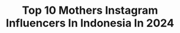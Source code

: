 ---
title: Top 10 Mothers Instagram Influencers In Indonesia In 2024
description: >-
  Find top mothers Instagram influencers in Indonesia in 2024. Most popular hashtags: #umrohhemat #nmhouse #whatprisyawears.
platform: Instagram
hits: 367
text_top: See the most popular Instagram profiles on inBeat.
text_bottom: Our search engine holds 367 Instagram influencers like this in Indonesia for you to contact.
profiles:
  - username: "janiceslogbook"
    fullname: >-
      Janice-Tanaya
    bio: >-
      MSc Experimental & Developmental Psychology turned SAHM 💡Encourage moms to feel capable through motherhood ✏️ Parenting tricks, house & travel tips
    location: "Indonesia"
    followers: 3882
    engagement: 704
    commentsToLikes: 0.025995
    id: ck14j8lwnj3jc0i198kyxomr3
    verified: false
    hashtags: "#cny2021, #theyearofox, #decemberdaily, #tistheseason"
  - username: "putrilagilagi"
    fullname: >-
      Putri Safira Della Del Piera
    bio: >-
      JKT, ID | Bussiness inq: WA +6289518526507 Mother of @blackswan_books @againrent @protagonist_storyscent
    location: "Indonesia"
    followers: 41736
    engagement: 1390
    commentsToLikes: 0.026807
    id: ckaouu77n1ud30i78f48n95ay
    verified: false
    hashtags: "#wattpad, #wattpadindonesia, #wattpadrekomendasi, #dreamehairdryer"
  - username: "drshafira"
    fullname: >-
      dr. Shafira Ninditya Aulia, MARS
    bio: >-
      #ShafiraShares 🇮🇩24/7 mother & wife, work-life rhythm kind of person, med doctor, health speaker/educator, hospital digital marketer, LPDP Awardee ‘21
    location: "Indonesia"
    followers: 64944
    engagement: 12776
    commentsToLikes: 0.008491
    id: ckaovfx1m4gcq0i78q8y7bypc
    verified: false
    hashtags: "#lebaranalakami, #yuksekolahlagi, #december17th, #artjakarta"
  - username: "taniaraymina"
    fullname: >-
      Tania Ray Mina
    bio: >-
      Mothering three little ninjas 🦸‍♂️🦸‍♀️🦸 • In between @zaskiamecca_id @biabyzaskiamecca @zamcosmetics @ruangraqyat @vreedom.official
    location: "Indonesia"
    followers: 92419
    engagement: 1048
    commentsToLikes: 0.014268
    id: ck8t0dgaqrp440j782lf994yb
    verified: false
    hashtags: "#sisterandbrother, #noketombeautopede, #clearyourhead, #beblessedinbia"
  - username: "syarifahlubis"
    fullname: >-
      Nursyarifah Lubis | Motherhood Inspo
    bio: >-
      Sharing relatable motherhood journey🎢 Parenting | Traveling with @sulthanstrolls Privilege @ibuberwisata 🏡JKT | 📩DM for business inq
    location: "Indonesia"
    followers: 21080
    engagement: 1040
    commentsToLikes: 0.096442
    id: ck9wh0eqfvobv0j78a0ar6bn5
    verified: false
    hashtags: "#relatable, #motherhoodtips, #newmom, #motherhoodinspo"
  - username: "nisrinadhiya"
    fullname: >-
      Nisrina
    bio: >-
      An architect who is passionate in creating with @sudut_ruang while enjoying life as woman, mother, wife, and also taking care of @nmhouse.id
    location: "Indonesia"
    followers: 15702
    engagement: 897
    commentsToLikes: 0.014277
    id: ckap9akbsruob0i784be3p0so
    verified: false
    hashtags: "#explorebanyuwangi, #nmhouse, #architecture, #nmjournal"
  - username: "chiceniza"
    fullname: >-
      Puti Ceniza Sapphira
    bio: >-
      Mother of two teenage boys Library Wizard @pustakalanalibrary @mamarantau 🇮🇩, Houghton,MI “ABC Perpustakaan” @bookdragon.pub Free Palestine 🇵🇸
    location: "Indonesia"
    followers: 6536
    engagement: 675
    commentsToLikes: 0.108077
    id: ck6ufgwjuwze60j71wjg97e8v
    verified: false
    hashtags: "#dirumahaja, #puisigagal, #malikazka, #pagingopi"
  - username: "imaz._"
    fullname: >-
      Imas fatmah zahro
    bio: >-
      a Wife & Mother✨ Khodimah @pp.alihsan_lirboyo @jp3mnusantara @fatayatnujateng Founder of @almala.tourtravel
    location: "Indonesia"
    followers: 332130
    engagement: 1160
    commentsToLikes: 0.007202
    id: ckf5q6rgi8cya0j23opj0xx8e
    verified: false
    hashtags: "#umrohningimaz, #ningimaz, #almalatravel, #umroh2024"
  - username: "radenprisya"
    fullname: >-
      Raden Prisya
    bio: >-
      A Mother || Mindfulness & Well Being 🌿 Join my classes at @mindrevive.id #prisyawrites Work inquiries:
    location: "Indonesia"
    followers: 101295
    engagement: 359
    commentsToLikes: 0.009075
    id: ck5hksyw2izj90i11yr4eigx9
    verified: false
    hashtags: "#prisyawrites, #prisyareels, #prisyaxaudrey, #whatprisyawears"
  - username: "arintiamutiara"
    fullname: >-
      Arintia Mutiara 💎
    bio: >-
      👩🏻‍💻☕️🎬🎧🍂📷🎞️🤍 Beauty • Business • Lifestyle A mother of two adorable kids Part of @id.oriflame & @nlcworldcom Mau dibimbing punya 5jutaan/bulan?👇🏻
    location: "Indonesia"
    followers: 8544
    engagement: 340
    commentsToLikes: 0.037134
    id: ckaoz6ep0kkq00i78kx43xare
    verified: false
    hashtags: "#bisnisbarengarintia, #90days2021, #oriflame, #oriflameid"
---